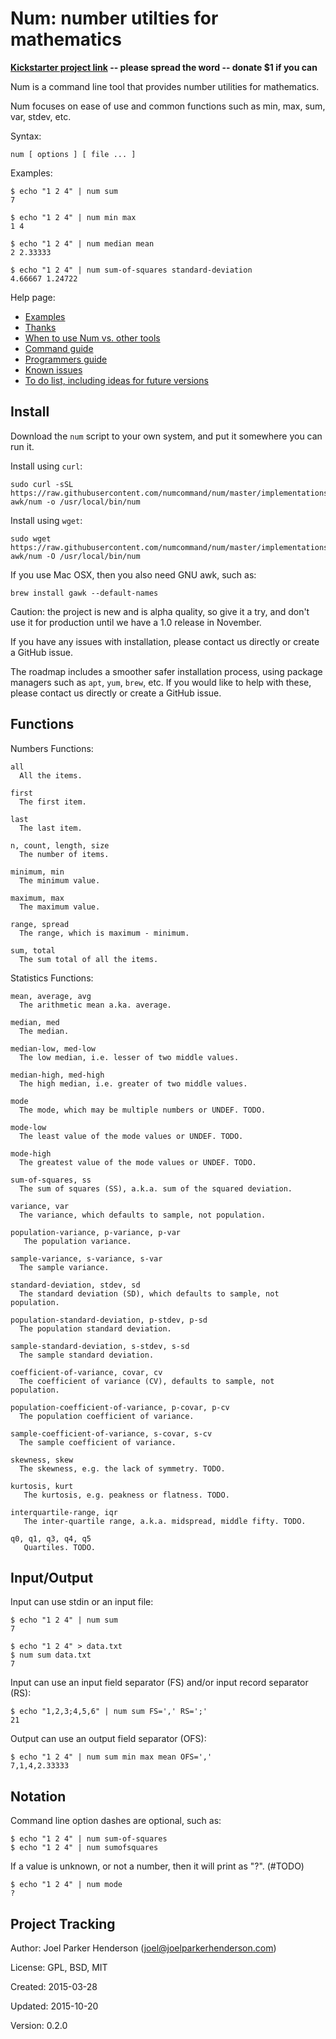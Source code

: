 # Num: number utilties for mathematics

<b>[Kickstarter project link](https://www.kickstarter.com/projects/joelparkerhenderson/num-number-utilities-for-mathematics) -- please spread the word -- donate $1 if you can</b>

Num is a command line tool that provides number utilities for mathematics.

Num focuses on ease of use and common functions such as min, max, sum, var, stdev, etc.

Syntax:

    num [ options ] [ file ... ]

Examples:

    $ echo "1 2 4" | num sum
    7

    $ echo "1 2 4" | num min max
    1 4

    $ echo "1 2 4" | num median mean
    2 2.33333

    $ echo "1 2 4" | num sum-of-squares standard-deviation
    4.66667 1.24722

Help page:

  * [Examples](doc/examples.md)
  * [Thanks](doc/thanks.md)
  * [When to use Num vs. other tools](doc/when-to-use-num-vs-other-tools.md)
  * [Command guide](doc/command-guide.md)
  * [Programmers guide](doc/programmers-guide.md)
  * [Known issues](doc/known-issues.md)
  * [To do list, including ideas for future versions](doc/todo.md)

## Install

Download the `num` script to your own system, and put it somewhere you can run it.

Install using `curl`:

    sudo curl -sSL https://raw.githubusercontent.com/numcommand/num/master/implementations/num-awk/num -o /usr/local/bin/num

Install using `wget`:

    sudo wget https://raw.githubusercontent.com/numcommand/num/master/implementations/num-awk/num -O /usr/local/bin/num

If you use Mac OSX, then you also need GNU awk, such as:

    brew install gawk --default-names


Caution: the project is new and is alpha quality, so give it a try, and don't use it for production until we have a 1.0 release in November.

If you have any issues with installation, please contact us directly or create a GitHub issue.

The roadmap includes a smoother safer installation process, using package managers such as `apt`, `yum`, `brew`, etc. If you would like to help with these, please contact us directly or create a GitHub issue.


## Functions

Numbers Functions:

    all
      All the items.

    first
      The first item.

    last
      The last item.

    n, count, length, size
      The number of items.

    minimum, min
      The minimum value.

    maximum, max
      The maximum value.

    range, spread
      The range, which is maximum - minimum.

    sum, total
      The sum total of all the items.

Statistics Functions:

    mean, average, avg
      The arithmetic mean a.ka. average.

    median, med
      The median.

    median-low, med-low
      The low median, i.e. lesser of two middle values.

    median-high, med-high
      The high median, i.e. greater of two middle values.

    mode
      The mode, which may be multiple numbers or UNDEF. TODO.

    mode-low
      The least value of the mode values or UNDEF. TODO.

    mode-high
      The greatest value of the mode values or UNDEF. TODO.

    sum-of-squares, ss
      The sum of squares (SS), a.k.a. sum of the squared deviation.

    variance, var
      The variance, which defaults to sample, not population.

    population-variance, p-variance, p-var
       The population variance.

    sample-variance, s-variance, s-var
      The sample variance.

    standard-deviation, stdev, sd
      The standard deviation (SD), which defaults to sample, not population.

    population-standard-deviation, p-stdev, p-sd
      The population standard deviation.

    sample-standard-deviation, s-stdev, s-sd
      The sample standard deviation.

    coefficient-of-variance, covar, cv
      The coefficient of variance (CV), defaults to sample, not population.

    population-coefficient-of-variance, p-covar, p-cv
      The population coefficient of variance.

    sample-coefficient-of-variance, s-covar, s-cv
      The sample coefficient of variance.

    skewness, skew
      The skewness, e.g. the lack of symmetry. TODO.

    kurtosis, kurt
       The kurtosis, e.g. peakness or flatness. TODO.

    interquartile-range, iqr
       The inter-quartile range, a.k.a. midspread, middle fifty. TODO.

    q0, q1, q3, q4, q5
       Quartiles. TODO.


## Input/Output

Input can use stdin or an input file:

    $ echo "1 2 4" | num sum
    7

    $ echo "1 2 4" > data.txt
    $ num sum data.txt
    7

Input can use an input field separator (FS) and/or input record separator (RS):

    $ echo "1,2,3;4,5,6" | num sum FS=',' RS=';'
    21

Output can use an output field separator (OFS):

    $ echo "1 2 4" | num sum min max mean OFS=','
    7,1,4,2.33333


## Notation

Command line option dashes are optional, such as:

    $ echo "1 2 4" | num sum-of-squares
    $ echo "1 2 4" | num sumofsquares

If a value is unknown, or not a number, then it will print as "?". (#TODO)

    $ echo "1 2 4" | num mode
    ?


## Project Tracking

Author: Joel Parker Henderson (joel@joelparkerhenderson.com)

License: GPL, BSD, MIT

Created: 2015-03-28

Updated: 2015-10-20

Version: 0.2.0
